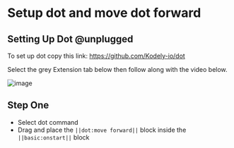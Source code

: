 # Setup dot and move dot forward

## Setting Up Dot @unplugged

To set up dot copy this link: https://github.com/Kodely-io/dot

Select the grey Extension tab below then follow along with the video below.

![image](https://user-images.githubusercontent.com/30203079/138615196-6478a9c6-4ec1-4c04-8ce8-715e26cc3b82.png)

## Step One
* Select dot command
* Drag and place the ``||dot:move forward||`` block inside the ``||basic:onstart||`` block 
